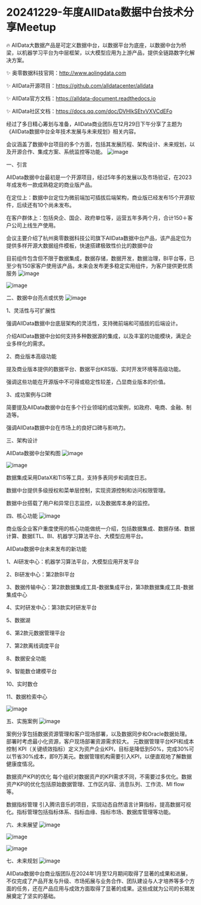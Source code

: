 # 20241229-年度AllData数据中台技术分享Meetup

🔥 AllData大数据产品是可定义数据中台，以数据平台为底座，以数据中台为桥梁，以机器学习平台为中层框架，以大模型应用为上游产品，提供全链路数字化解决方案。

✨ 奥零数据科技官网：http://www.aolingdata.com

✨ AllData开源项目：https://github.com/alldatacenter/alldata

✨ AllData官方文档：https://alldata-document.readthedocs.io

✨ AllData社区文档：https://docs.qq.com/doc/DVHlkSEtvVXVCdEFo

​
经过了多日精心筹划与准备，AllData商业团队在12月29日下午分享了主题为《AllData数据中台全年技术发展与未来规划》相关内容。

会议涵盖了数据中台项目的多个方面，包括其发展历程、架构设计、未来规划，以及开源合作、集成方案、系统监控等功能。
![image](https://github.com/user-attachments/assets/d7bf4c51-f5e4-43c2-a0f2-d23a22e5e1b0)


一、引言

AllData数据中台最初是一个开源项目，经过5年多的发展以及市场验证，在2023年成发布一款成熟稳定的商业版产品。

在定位上：数据中台定位为微前端加可插拔后端架构，商业版已经发布15个开源软件，后续还有10个尚未发布。

在客户群体上：包括央企、国企、政府单位等，运营五年多两个月，合计150＋客户公司上线生产使用。

会议主要介绍了杭州奥零数据科技公司旗下AllData数据中台产品，该产品定位为提供多样开源大数据组件模板，快速搭建极致性价比的数据中台

目前组件包含但不限于数据集成，数据存储，数据开发，数据治理，BI平台等，已至少有150家客户使用该产品，未来会发布更多稳定实用组件，为客户提供更优质服务
![image](https://github.com/user-attachments/assets/ac628b32-aaf3-4126-bd45-b108df443ce7)

![image](https://github.com/user-attachments/assets/04928f1c-9a6f-442f-af95-a2f0bcf410fd)

二、数据中台亮点或优势
![image](https://github.com/user-attachments/assets/2a888672-9f0b-4380-9da9-dc164b4f8010)


1、灵活性与可扩展性

强调AllData数据中台底层架构的灵活性，支持微前端和可插拔的后端设计。

介绍AllData数据中台如何支持多种数据源的集成，以及丰富的功能模块，满足企业多样化的需求。


2、商业版本高级功能

提及商业版本提供的数据平台、数据平台K8S版、实时开发环境等高级功能。

强调这些功能在开源版中不可得或稳定性较差，凸显商业版本的价值。


3、成功案例与口碑

简要提及AllData数据中台在多个行业领域的成功案例，如政府、电商、金融、制造等。

强调AllData数据中台在市场上的良好口碑与影响力。


三、架构设计

AllData数据中台架构图
![image](https://github.com/user-attachments/assets/7c4eead2-2fc0-4b29-baa8-0655346354bd)

![image](https://github.com/user-attachments/assets/a10effd9-2d7a-4570-ad6f-e297fd264964)

数据集成采用DataX和TIS等工具，支持多表同步和调度日志。

数据中台提供多级授权和菜单层控制，实现资源控制和访问权限管理。

数据中台搭载了用户和异常日志监控，以及数据库本身的监控。

四、核心功能
![image](https://github.com/user-attachments/assets/277a0840-40a4-48b8-a3ce-01e2412fc905)


商业版企业客户重度使用的核心功能做统一介绍，包括数据集成、数据存储、数据计算、数据ETL、BI、机器学习算法平台、大模型应用平台。

AllData数据中台未来发布的新功能

1、AI研发中心：机器学习算法平台，大模型应用开发平台

2、BI研发中心：第2款BI平台

3、数据传输中心：第2款数据集成工具-数据集成平台，第3款数据集成工具-数据集成中心

4、实时研发中心：第3款实时研发平台

5、数据湖

6、第2款元数据管理平台

7、第2款离线调度平台

8、数据安全功能

9、智能数仓建模平台

10、实时数仓

11、数据检索中心

![image](https://github.com/user-attachments/assets/46490c1c-c33e-41d0-b8cf-593cfc320279)


五、实施案例
![image](https://github.com/user-attachments/assets/afa7a1cc-497d-41d6-aeeb-cd54b7656953)

案例分享包括数据资源管理和客户现场部署，以及数据同步和Oracle数据处理。
部署时考虑最小化资源，客户现场部署资源需求较大。
元数据管理平台KPI和成本控制
KPI（关键绩效指标）定义为资产企业KPI，目标是降低到50%，完成30%可以节省30%成本，即9万美元。数据管理机构需要引入KPI，以便直观地了解数据健康度情况。

数据资产KPI的优化
每个组织对数据资产的KPI需求不同，不需要过多优化。数据资产KPI的优化包括原始数据管理、工作区内容、消息队列、工作流、Ml flow等。

数据指标管理 
引入腾讯音乐的项目，实现动态自然语言计算指标，提高数据可视化。指标管理包括指标体系、指标血缘、指标市场、数据库管理等功能。



六、未来展望
![image](https://github.com/user-attachments/assets/51330843-2d05-4676-b339-fd972ccc99df)

![image](https://github.com/user-attachments/assets/93c253df-628a-43ec-9b30-6e831c06df16)

![image](https://github.com/user-attachments/assets/32151bfb-61f6-490d-99c4-eeacd74e6784)


七、未来规划
![image](https://github.com/user-attachments/assets/2614261c-783e-4f0a-89f9-4f3438c5f1d5)


AllData数据中台商业版团队在2024年1月至12月期间取得了显著的成果和进展，不仅完成了产品开发与升级、市场拓展与业务合作、团队建设与人才培养等多个方面的任务，还在产品应用与成效方面取得了显著的成果。这些成就为公司的长期发展奠定了坚实的基础。
